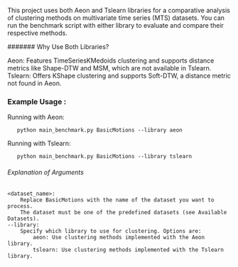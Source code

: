
This project uses both Aeon and Tslearn libraries for a comparative analysis of clustering methods on multivariate time series (MTS) datasets. You can run the benchmark script with either library to evaluate and compare their respective methods. 

####### Why Use Both Libraries?

Aeon: Features TimeSeriesKMedoids clustering and supports distance metrics like Shape-DTW and MSM, which are not available in Tslearn.
Tslearn: Offers KShape clustering and supports Soft-DTW, a distance metric not found in Aeon.

### Example Usage : 

Running with Aeon: 

       python main_benchmark.py BasicMotions --library aeon


Running with Tslearn:

       python main_benchmark.py BasicMotions --library tslearn


###### Explanation of Arguments

    <dataset_name>:
        Replace BasicMotions with the name of the dataset you want to process.
        The dataset must be one of the predefined datasets (see Available Datasets).
    --library:
        Specify which library to use for clustering. Options are:
            aeon: Use clustering methods implemented with the Aeon library.
            tslearn: Use clustering methods implemented with the Tslearn library.
